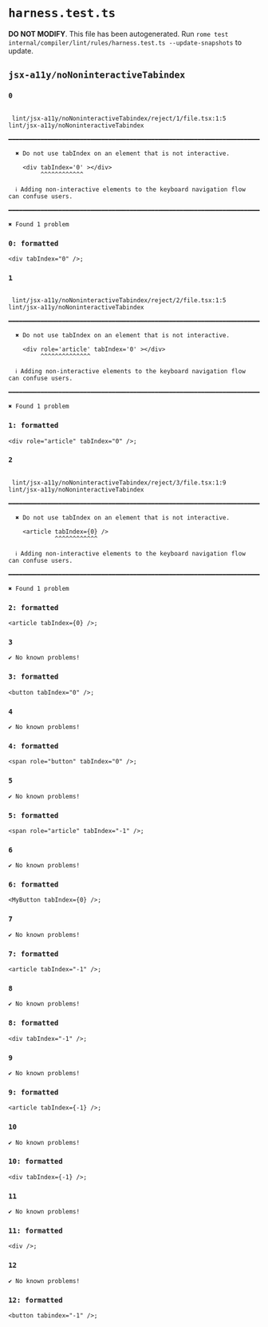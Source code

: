 # `harness.test.ts`

**DO NOT MODIFY**. This file has been autogenerated. Run `rome test internal/compiler/lint/rules/harness.test.ts --update-snapshots` to update.

## `jsx-a11y/noNoninteractiveTabindex`

### `0`

```

 lint/jsx-a11y/noNoninteractiveTabindex/reject/1/file.tsx:1:5 lint/jsx-a11y/noNoninteractiveTabindex
  ━━━━━━━━━━━━━━━━━━━━━━━━━━━━━━━━━━━━━━━━━━━━━━━━━━━━━━━━━━━━━━━━━━━━━━━━━━━━━━━━━━━━━━━━━━━━━━━━━━

  ✖ Do not use tabIndex on an element that is not interactive.

    <div tabIndex='0' ></div>
         ^^^^^^^^^^^^

  ℹ Adding non-interactive elements to the keyboard navigation flow can confuse users.

━━━━━━━━━━━━━━━━━━━━━━━━━━━━━━━━━━━━━━━━━━━━━━━━━━━━━━━━━━━━━━━━━━━━━━━━━━━━━━━━━━━━━━━━━━━━━━━━━━━━

✖ Found 1 problem

```

### `0: formatted`

```tsx
<div tabIndex="0" />;

```

### `1`

```

 lint/jsx-a11y/noNoninteractiveTabindex/reject/2/file.tsx:1:5 lint/jsx-a11y/noNoninteractiveTabindex
  ━━━━━━━━━━━━━━━━━━━━━━━━━━━━━━━━━━━━━━━━━━━━━━━━━━━━━━━━━━━━━━━━━━━━━━━━━━━━━━━━━━━━━━━━━━━━━━━━━━

  ✖ Do not use tabIndex on an element that is not interactive.

    <div role='article' tabIndex='0' ></div>
         ^^^^^^^^^^^^^^

  ℹ Adding non-interactive elements to the keyboard navigation flow can confuse users.

━━━━━━━━━━━━━━━━━━━━━━━━━━━━━━━━━━━━━━━━━━━━━━━━━━━━━━━━━━━━━━━━━━━━━━━━━━━━━━━━━━━━━━━━━━━━━━━━━━━━

✖ Found 1 problem

```

### `1: formatted`

```tsx
<div role="article" tabIndex="0" />;

```

### `2`

```

 lint/jsx-a11y/noNoninteractiveTabindex/reject/3/file.tsx:1:9 lint/jsx-a11y/noNoninteractiveTabindex
  ━━━━━━━━━━━━━━━━━━━━━━━━━━━━━━━━━━━━━━━━━━━━━━━━━━━━━━━━━━━━━━━━━━━━━━━━━━━━━━━━━━━━━━━━━━━━━━━━━━

  ✖ Do not use tabIndex on an element that is not interactive.

    <article tabIndex={0} />
             ^^^^^^^^^^^^

  ℹ Adding non-interactive elements to the keyboard navigation flow can confuse users.

━━━━━━━━━━━━━━━━━━━━━━━━━━━━━━━━━━━━━━━━━━━━━━━━━━━━━━━━━━━━━━━━━━━━━━━━━━━━━━━━━━━━━━━━━━━━━━━━━━━━

✖ Found 1 problem

```

### `2: formatted`

```tsx
<article tabIndex={0} />;

```

### `3`

```
✔ No known problems!

```

### `3: formatted`

```tsx
<button tabIndex="0" />;

```

### `4`

```
✔ No known problems!

```

### `4: formatted`

```tsx
<span role="button" tabIndex="0" />;

```

### `5`

```
✔ No known problems!

```

### `5: formatted`

```tsx
<span role="article" tabIndex="-1" />;

```

### `6`

```
✔ No known problems!

```

### `6: formatted`

```tsx
<MyButton tabIndex={0} />;

```

### `7`

```
✔ No known problems!

```

### `7: formatted`

```tsx
<article tabIndex="-1" />;

```

### `8`

```
✔ No known problems!

```

### `8: formatted`

```tsx
<div tabIndex="-1" />;

```

### `9`

```
✔ No known problems!

```

### `9: formatted`

```tsx
<article tabIndex={-1} />;

```

### `10`

```
✔ No known problems!

```

### `10: formatted`

```tsx
<div tabIndex={-1} />;

```

### `11`

```
✔ No known problems!

```

### `11: formatted`

```tsx
<div />;

```

### `12`

```
✔ No known problems!

```

### `12: formatted`

```tsx
<button tabindex="-1" />;

```
